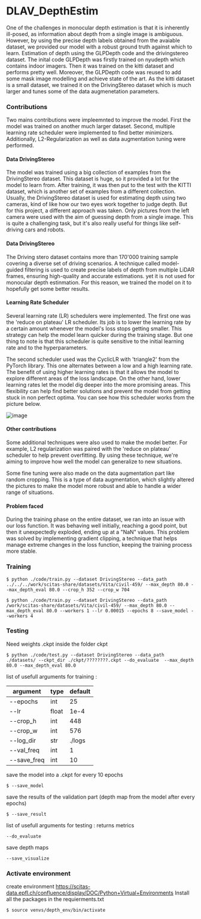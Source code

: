 # DLAV_DepthEstim
One of the challenges in monocular depth estimation is that it is inherently ill-posed, as information about depth from a single image is ambiguous. However, by using the precise depth labels obtained from the avaiable dataset, we provided our model with a robust ground truth against which to learn.
Estimation of depth using the GLPDepth code and the drivingstereo dataset.
The inital code GLPDepth was firstly trained on nyudepth which contains indoor imagers. Then it was trained on the kitti dataset and performs pretty well. Moreover, the GLPDepth code was reused to add some mask image modelling and achieve state of the art. As the kitti dataset is a small dataset, we trained it on the DrivingStereo dataset which is much larger and tunes some of the data augmenetation parameters.


### Contributions
Two mains contributions were impleemnted to improve the model. First the model was trained on another much larger dataset. Second, multiple learning rate scheduler were implemented to find better minimizers. Additionally, L2-Regularization as well as data augmentation tuning were performed.

#### Data DrivingStereo
The model was trained using a big collection of examples from the DrivingStereo dataset. This dataset is huge, so it provided a lot for the model to learn from. After training, it was then put to the test with the KITTI dataset, which is another set of examples from a different collection.
Usually, the DrivingStereo dataset is used for estimating depth using two cameras, kind of like how our two eyes work together to judge depth. But for this project, a different approach was taken. Only pictures from the left camera were used with the aim of guessing depth from a single image. This is quite a challenging task, but it's also really useful for things like self-driving cars and robots.

#### Data DrivingStereo

The Driving stero dataset contains more than 170'000 training sample covering a diverse set of driving scenarios. A technique called model-guided filtering is used to create precise labels of depth from multiple LiDAR frames, ensuring high-quality and accurate estimations.
yet it is not used for monocular depth estinmation. For this reason, we trained the model on it to hopefully get some better results. 

#### Learning Rate Scheduler

Several learning rate (LR) schedulers were implemented. The first one was the 'reduce on plateau' LR scheduler. Its job is to lower the learning rate by a certain amount whenever the model's loss stops getting smaller. This strategy can help the model learn quicker during the training stage. But one thing to note is that this scheduler is quite sensitive to the initial learning rate and to the hyperparameters.

The second scheduler used was the CyclicLR with 'triangle2' from the PyTorch library. This one alternates between a low and a high learning rate. The benefit of using higher learning rates is that it allows the model to explore different areas of the loss landscape. On the other hand, lower learning rates let the model dig deeper into the more promising areas. This flexibility can help find better solutions and prevent the model from getting stuck in non perfect optima. You can see how this scheduler works from the picture below.

![image](https://github.com/RobinJunod/DLAV_DepthEstim/assets/82818451/92f9e132-6059-4ec4-90bc-7dac600f88d2)


#### Other contributions

Some additional techniques were also used to make the model better. For example, L2 regularization was paired with the 'reduce on plateau' scheduler to help prevent overfitting. By using these technique, we're aiming to improve how well the model can generalize to new situations.

Some fine tuning were also made on the data augmentation part like random cropping. This is a type of data augmentation, which slightly altered the pictures to make the model more robust and able to handle a wider range of situations.

#### Problem faced

During the training phase on the entire dataset, we ran into an issue with our loss function. It was behaving well initially, reaching a good point, but then it unexpectedly exploded, ending up at a "NaN" values. This problem was solved by implementing gradient clipping, a technique that helps manage extreme changes in the loss function, keeping the training process more stable. 


### Training
```
$ python ./code/train.py --dataset DrivingStereo --data_path ../../../work/scitas-share/datasets/Vita/civil-459/ --max_depth 80.0 --max_depth_eval 80.0 --crop_h 352 --crop_w 704
```
```
$ python ./code/train.py --dataset DrivingStereo --data_path /work/scitas-share/datasets/Vita/civil-459/ --max_depth 80.0 --max_depth_eval 80.0 --workers 1 --lr 0.00015 --epochs 8 --save_model --workers 4 
```


### Testing

Need weights .ckpt inside the folder ckpt
```
$ python ./code/test.py --dataset DrivingStereo --data_path ./datasets/ --ckpt_dir ./ckpt/????????.ckpt --do_evaluate  --max_depth 80.0 --max_depth_eval 80.0
```

list of usefull arguments for training :

| argument | type     | default   
|----------|----------|----------|
|  --epochs  |  int   |   25     |
|  --lr     |  float  |  1e-4    |
|  --crop_h  |  int   |   448    |
|  --crop_w  |  int   |   576    |
|  --log_dir  |  str   |   ./logs|
|  --val_freq |  int   |   1    |
|  --save_freq  |  int   |   10|    

 save the model into a .ckpt for every 10 epochs 
```
$ --save_model
```
 save the results of the validation part (depth map from the model after every epochs)
```
$ --save_result 
```

list of usefull arguments for testing :
returns metrics
```
--do_evaluate
```
save depth maps
```
--save_visualize 
```

### Activate environment
create environment https://scitas-data.epfl.ch/confluence/display/DOC/Python+Virtual+Environments
Install all the packages in the requierments.txt 
```
$ source venvs/depth_env/bin/activate
```
